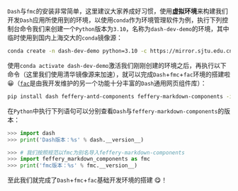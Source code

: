 `Dash`与`fmc`的安装非常简单，这里建议大家养成好习惯，使用**虚拟环境**来构建我们开发`Dash`应用所使用到的环境，以使用`conda`作为环境管理软件为例，执行下列控制台命令我们来创建一个`Python`版本为`3.10`，名称为`dash-dev-demo`的环境，其中临时使用到国内上海交大的`conda`镜像源：

```bash
conda create -n dash-dev-demo python=3.10 -c https://mirror.sjtu.edu.cn/anaconda/pkgs/main -y
```

使用`conda activate dash-dev-demo`激活我们刚刚创建的环境之后，再执行以下命令（这里我们使用清华镜像源来加速），就可以完成`Dash`+`fmc`+`fac`环境的搭建啦 😀（[`fac`](http://fac.feffery.tech/)是由我开发维护的另一个功能十分丰富的`Dash`通用网页组件库）：

```bash
pip install dash feffery-antd-components feffery-markdown-components -i https://pypi.tuna.tsinghua.edu.cn/simple
```

在`Python`中执行下列语句可以分别查看`Dash`与`feffery-markdown-components`的版本：

```python
>>> import dash
>>> print('Dash版本：%s' % dash.__version__)
```

```python
>>> # 我们按照规范以fmc为别名导入feffery-markdown-components
>>> import feffery_markdown_components as fmc
>>> print('fmc版本：%s' % fmc.__version__)
```

至此我们就完成了`Dash`+`fmc`+`fac`基础开发环境的搭建 😋！

